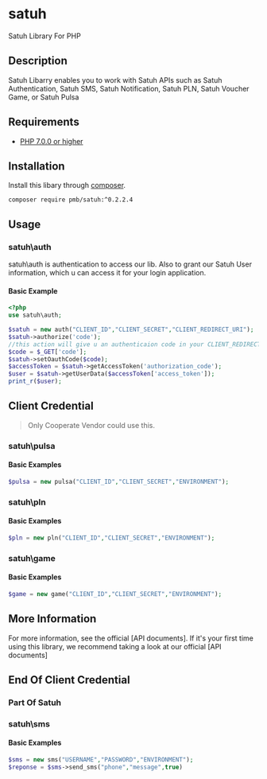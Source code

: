 # satuh

Satuh Library For PHP

## Description ##
Satuh Libarry enables you to work with Satuh APIs such as Satuh Authentication, Satuh SMS, Satuh Notification, Satuh PLN, Satuh Voucher Game, or Satuh Pulsa

## Requirements ##
* [PHP 7.0.0 or higher](http://www.php.net/)

## Installation ##
Install this libary through  [composer](https://getcomposer.org).

    composer require pmb/satuh:^0.2.2.4

## Usage ##
### satuh\auth
satuh\auth is authentication to access our lib. Also to grant our Satuh User information, which u can access it for your login application.
#### Basic Example ####

```php
<?php
use satuh\auth;

$satuh = new auth("CLIENT_ID","CLIENT_SECRET","CLIENT_REDIRECT_URI");
$satuh->authorize('code');
//this action will give u an authenticaion code in your CLIENT_REDIRECT_URI
$code = $_GET['code'];
$satuh->setOauthCode($code);
$accessToken = $satuh->getAccessToken('authorization_code');
$user = $satuh->getUserData($accessToken['access_token']);
print_r($user);
```
## Client Credential
> Only Cooperate Vendor could use this.
### satuh\pulsa

#### Basic Examples ###
```php
$pulsa = new pulsa("CLIENT_ID","CLIENT_SECRET","ENVIRONMENT");
```

### satuh\pln

#### Basic Examples ###
```php
$pln = new pln("CLIENT_ID","CLIENT_SECRET","ENVIRONMENT");
```

### satuh\game

#### Basic Examples ###
```php
$game = new game("CLIENT_ID","CLIENT_SECRET","ENVIRONMENT");
```

## More Information

For more information, see the official [API documents]. If it's your first time using this library, we recommend taking a look at our official [API documents]

## End Of Client Credential

### Part Of Satuh

### satuh\sms

#### Basic Examples ###
```php
$sms = new sms("USERNAME","PASSWORD","ENVIRONMENT");
$reponse = $sms->send_sms("phone","message",true)
```

